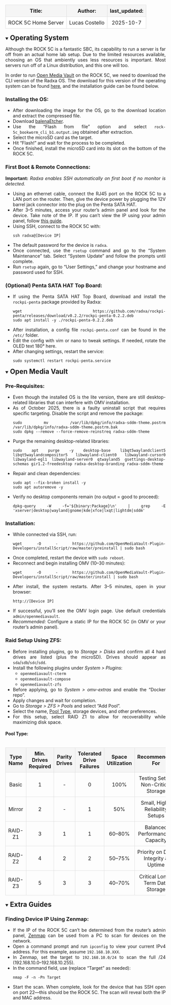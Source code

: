 <div align="center">
  <table style="border-collapse:collapse;width:100%;">
    <thead>
      <tr style="background-color:#f5f5f5;" align="center">
        <th style="border:1px solid #ddd;padding:8px;text-align:center;">Title:</th>
        <th style="border:1px solid #ddd;padding:8px;text-align:center;">Author:</th>
        <th style="border:1px solid #ddd;padding:8px;text-align:center;">last_updated:</th>
      </tr>
    </thead>
    <tbody>
      <tr style="background-color:#ffffff;" align="center">
        <td style="border:1px solid #ddd;padding:8px;text-align:center;">ROCK 5C Home Server</td>
        <td style="border:1px solid #ddd;padding:8px;text-align:center;">Lucas Costello</td>
        <td style="border:1px solid #ddd;padding:8px;text-align:center;">2025-10-7</td>
      </tr>
    </tbody>
  </table>
</div>

<!-- Operating System -->
<details open>
  <summary><h2 id="operating-system" style="display:inline;">Operating System</h2></summary>
  <div align="justify" style="margin-top:8px;">
    <p>
      Although the ROCK 5C is a fantastic SBC, its capability to run a server is far off from an actual home lab setup.
      Due to the limited resources available, choosing an OS that ambiently uses less resources is important. Most servers
      run off of a Linux distribution, and this one will too.
    </p>
    <p>
      In order to run <a href="https://www.openmediavault.org/">Open Media Vault</a> on the ROCK 5C, we need to download
      the CLI version of the Radxa OS. The download for this version of the operating system can be found
      <a href="https://docs.radxa.com/en/rock5/rock5c/download">here</a>, and the installation guide can be found below.
    </p>
    <h3 id="installing-the-os">Installing the OS:</h3>
    <ul>
      <li>After downloading the image for the OS, go to the download location and extract the compressed file.</li>
      <li>Download <a href="https://etcher.balena.io/">balenaEtcher</a>.</li>
      <li>Use the “Flash from file” option and select <code>rock-5c_bookworm_cli_b1.output.img</code> obtained after extraction.</li>
      <li>Select the microSD card as the target.</li>
      <li>Hit “Flash!” and wait for the process to be completed.</li>
      <li>Once finished, install the microSD card into its slot on the bottom of the ROCK 5C.</li>
    </ul>
    <h3 id="first-boot-remote-connections">First Boot &amp; Remote Connections:</h3>
    <p><strong>Important:</strong> <em>Radxa enables SSH automatically on first boot if no monitor is detected.</em></p>
    <ul>
      <li>Using an ethernet cable, connect the RJ45 port on the ROCK 5C to a LAN port on the router. Then, give the device power by plugging the 12V barrel jack connector into the plug on the Penta SATA HAT.</li>
      <li>After 3–5 minutes, access your router’s admin panel and look for the device. Take note of the IP. If you can’t view the IP using your admin panel, follow <a href="#finding-device-ip-using-zenmap">this guide</a>.</li>
      <li>Using SSH, connect to the ROCK 5C with:
        <pre><code>ssh radxa@[Device IP]</code></pre>
      </li>
      <li>The default password for the device is <code>radxa</code>.</li>
      <li>Once connected, use the <code>rsetup</code> command and go to the “System Maintenance” tab. Select “System Update” and follow the prompts until complete.</li>
      <li>Run <code>rsetup</code> again, go to “User Settings,” and change your hostname and password used for SSH.</li>
    </ul>
    <h3 id="optional-penta-sata-hat-top-board">(Optional) Penta SATA HAT Top Board:</h3>
    <ul>
      <li>If using the Penta SATA HAT Top Board, download and install the <code>rockpi-penta</code> package provided by Radxa:
        <pre><code>wget https://github.com/radxa/rockpi-penta/releases/download/v0.2.2/rockpi-penta-0.2.2.deb
sudo apt install -y ./rockpi-penta-0.2.2.deb</code></pre>
      </li>
      <li>After installation, a config file <code>rockpi-penta.conf</code> can be found in the <code>/etc/</code> folder.</li>
      <li>Edit the config with vim or nano to tweak settings. If needed, rotate the OLED text 180° here.</li>
      <li>After changing settings, restart the service:
        <pre><code>sudo systemctl restart rockpi-penta.service</code></pre>
      </li>
    </ul>
  </div>
</details>

<!-- Open Media Vault -->
<details open>
  <summary><h2 id="open-media-vault" style="display:inline;">Open Media Vault</h2></summary>
  <div align="justify" style="margin-top:8px;">
    <h3 id="pre-requisites">Pre-Requisites:</h3>
    <ul>
      <li>Even though the installed OS is the lite version, there are still desktop-related libraries that can interfere with OMV installation.</li>
      <li>As of October 2025, there is a faulty uninstall script that requires specific targeting. Disable the script and remove the package:
        <pre><code>sudo mv /var/lib/dpkg/info/radxa-sddm-theme.postrm /var/lib/dpkg/info/radxa-sddm-theme.postrm.bak
sudo dpkg --remove --force-remove-reinstreq radxa-sddm-theme</code></pre>
      </li>
      <li>Purge the remaining desktop-related libraries:
        <pre><code>sudo apt purge -y desktop-base libqt5waylandclient5 libqt5waylandcompositor5 libwayland-client0 libwayland-cursor0 libwayland-egl1 libwayland-server0 qtwayland5 gsettings-desktop-schemas gir1.2-freedesktop radxa-desktop-branding radxa-sddm-theme</code></pre>
      </li>
      <li>Repair and clean dependencies:
        <pre><code>sudo apt --fix-broken install -y
sudo apt autoremove -y</code></pre>
      </li>
      <li>Verify no desktop components remain (no output = good to proceed):
        <pre><code>dpkg-query -W -f='${binary:Package}\n' | grep -E 'xserver|desktop|wayland|gnome|kde|xfce|lxqt|lightdm|sddm'</code></pre>
      </li>
    </ul>
    <h3 id="installation">Installation:</h3>
    <ul>
      <li>While connected via SSH, run:
        <pre><code>wget -O - https://github.com/OpenMediaVault-Plugin-Developers/installScript/raw/master/preinstall | sudo bash</code></pre>
      </li>
      <li>Once completed, restart the device with <code>sudo reboot</code>.</li>
      <li>Reconnect and begin installing OMV (10–30 minutes):
        <pre><code>wget -O - https://github.com/OpenMediaVault-Plugin-Developers/installScript/raw/master/install | sudo bash</code></pre>
      </li>
      <li>After install, the system restarts. After 3–5 minutes, open in your browser:
        <pre><code>http://[Device IP]</code></pre>
      </li>
      <li>If successful, you’ll see the OMV login page. Use default credentials <code>admin/openmediavault</code>.</li>
      <li><em>Recommended:</em> Configure a static IP for the ROCK 5C (in OMV or your router’s admin panel).</li>
    </ul>
    <h3 id="raid-setup-using-zfs">Raid Setup Using ZFS:</h3>
    <ul>
      <li>Before installing plugins, go to <em>Storage &gt; Disks</em> and confirm all 4 hard drives are listed (plus the microSD). Drives should appear as <code>sda</code>/<code>sdb</code>/<code>sdc</code>/<code>sdd</code>.</li>
      <li>Install the following plugins under <em>System &gt; Plugins</em>:
        <ul>
          <li><code>openmediavault-cterm</code></li>
          <li><code>openmediavault-compose</code></li>
          <li><code>openmediavault-zfs</code></li>
        </ul>
      </li>
      <li>Before applying, go to <em>System &gt; omv-extras</em> and enable the “Docker repo”.</li>
      <li>Apply changes and wait for completion.</li>
      <li>Go to <em>Storage &gt; ZFS &gt; Pools</em> and select “Add Pool”.</li>
      <li>Select the name, <a href="#pool-type">Pool Type</a>, storage devices, and other preferences.</li>
      <li>For this setup, select RAID Z1 to allow for recoverability while maximizing disk space.</li>
    </ul>
    <h4 id="pool-type">Pool Type:</h4>
    <div style="overflow-x:auto;">
      <table style="border-collapse:collapse;width:100%;">
        <thead>
          <tr style="background-color:#f5f5f5;">
            <th style="border:1px solid #ddd;padding:8px;text-align:center;">Type Name</th>
            <th style="border:1px solid #ddd;padding:8px;text-align:center;">Min. Drives Required</th>
            <th style="border:1px solid #ddd;padding:8px;text-align:center;">Parity Drives</th>
            <th style="border:1px solid #ddd;padding:8px;text-align:center;">Tolerated Drive Failures</th>
            <th style="border:1px solid #ddd;padding:8px;text-align:center;">Space Utilization</th>
            <th style="border:1px solid #ddd;padding:8px;text-align:center;">Recommended For</th>
          </tr>
        </thead>
        <tbody>
          <tr>
            <td style="border:1px solid #ddd;padding:8px;text-align:center;">Basic</td>
            <td style="border:1px solid #ddd;padding:8px;text-align:center;">1</td>
            <td style="border:1px solid #ddd;padding:8px;text-align:center;">-</td>
            <td style="border:1px solid #ddd;padding:8px;text-align:center;">0</td>
            <td style="border:1px solid #ddd;padding:8px;text-align:center;">100%</td>
            <td style="border:1px solid #ddd;padding:8px;text-align:center;">Testing Setup, Non-Critical Storage</td>
          </tr>
          <tr>
            <td style="border:1px solid #ddd;padding:8px;text-align:center;">Mirror</td>
            <td style="border:1px solid #ddd;padding:8px;text-align:center;">2</td>
            <td style="border:1px solid #ddd;padding:8px;text-align:center;">-</td>
            <td style="border:1px solid #ddd;padding:8px;text-align:center;">1</td>
            <td style="border:1px solid #ddd;padding:8px;text-align:center;">50%</td>
            <td style="border:1px solid #ddd;padding:8px;text-align:center;">Small, High-Reliability Setups</td>
          </tr>
          <tr>
            <td style="border:1px solid #ddd;padding:8px;text-align:center;">RAID-Z1</td>
            <td style="border:1px solid #ddd;padding:8px;text-align:center;">3</td>
            <td style="border:1px solid #ddd;padding:8px;text-align:center;">1</td>
            <td style="border:1px solid #ddd;padding:8px;text-align:center;">1</td>
            <td style="border:1px solid #ddd;padding:8px;text-align:center;">60–80%</td>
            <td style="border:1px solid #ddd;padding:8px;text-align:center;">Balanced Performance &amp; Capacity</td>
          </tr>
          <tr>
            <td style="border:1px solid #ddd;padding:8px;text-align:center;">RAID-Z2</td>
            <td style="border:1px solid #ddd;padding:8px;text-align:center;">4</td>
            <td style="border:1px solid #ddd;padding:8px;text-align:center;">2</td>
            <td style="border:1px solid #ddd;padding:8px;text-align:center;">2</td>
            <td style="border:1px solid #ddd;padding:8px;text-align:center;">50–75%</td>
            <td style="border:1px solid #ddd;padding:8px;text-align:center;">Priority on Data Integrity &amp; Uptime</td>
          </tr>
          <tr>
            <td style="border:1px solid #ddd;padding:8px;text-align:center;">RAID-Z3</td>
            <td style="border:1px solid #ddd;padding:8px;text-align:center;">5</td>
            <td style="border:1px solid #ddd;padding:8px;text-align:center;">3</td>
            <td style="border:1px solid #ddd;padding:8px;text-align:center;">3</td>
            <td style="border:1px solid #ddd;padding:8px;text-align:center;">40–70%</td>
            <td style="border:1px solid #ddd;padding:8px;text-align:center;">Critical Long-Term Data Storage</td>
          </tr>
        </tbody>
      </table>
    </div>
  </div>
</details>

<!-- Extra Guides -->
<details open>
  <summary><h2 id="extra-guides" style="display:inline;">Extra Guides</h2></summary>
  <div align="justify" style="margin-top:8px;">
    <h3 id="finding-device-ip-using-zenmap">Finding Device IP Using Zenmap:</h3>
    <ul>
      <li>If the IP of the ROCK 5C can’t be determined from the router’s admin panel, <a href="https://nmap.org/">Zenmap</a> can be used from a PC to scan for devices on the network.</li>
      <li>Open a command prompt and run <code>ipconfig</code> to view your current IPv4 address. For this example, assume <code>192.168.10.XXX</code>.</li>
      <li>In Zenmap, set the target to <code>192.168.10.0/24</code> to scan the full /24 (192.168.10.0–192.168.10.255).</li>
      <li>In the command field, use (replace “Target” as needed):
        <pre><code>nmap -F -n -Pn Target</code></pre>
      </li>
      <li>Start the scan. When complete, look for the device that has SSH open on port 22—this should be the ROCK 5C. The scan will reveal both the IP and MAC address.</li>
    </ul>
  </div>
</details>
